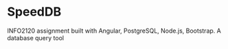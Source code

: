 # SpeedDB
INFO2120 assignment built with Angular, PostgreSQL, Node.js, Bootstrap. A database query tool
